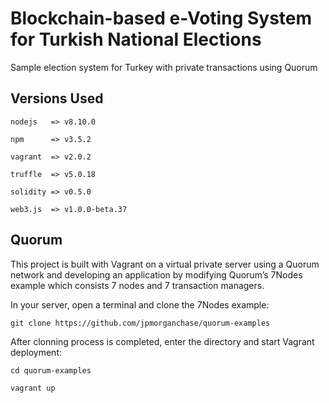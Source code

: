 # Blockchain-based e-Voting System for Turkish National Elections
Sample election system for Turkey with private transactions using Quorum

## Versions Used
`nodejs   => v8.10.0`

`npm      => v3.5.2`

`vagrant  => v2.0.2`

`truffle  => v5.0.18`

`solidity => v0.5.0`

`web3.js  => v1.0.0-beta.37`

## Quorum
This project is built with Vagrant on a virtual private server using a Quorum network and developing an application by modifying Quorum’s 7Nodes example which consists 7 nodes and 7 transaction managers.

In your server, open a terminal and clone the 7Nodes example:

`git clone https://github.com/jpmorganchase/quorum-examples`

After clonning process is completed, enter the directory and start Vagrant deployment:

`cd quorum-examples`

`vagrant up`

